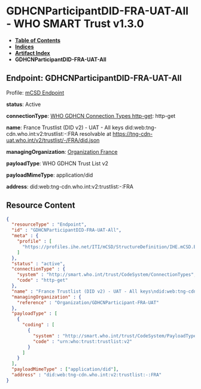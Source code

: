 # GDHCNParticipantDID-FRA-UAT-All - WHO SMART Trust v1.3.0

* [**Table of Contents**](toc.md)
* [**Indices**](indices.md)
* [**Artifact Index**](artifacts.md)
* **GDHCNParticipantDID-FRA-UAT-All**

## Endpoint: GDHCNParticipantDID-FRA-UAT-All

Profile: [mCSD Endpoint](https://profiles.ihe.net/ITI/mCSD/4.0.0/StructureDefinition-IHE.mCSD.Endpoint.html)

**status**: Active

**connectionType**: [WHO GDHCN Connection Types http-get](CodeSystem-ConnectionTypes.md#ConnectionTypes-http-get): http-get

**name**: France Trustlist (DID v2) - UAT - All keys did:web:tng-cdn.who.int:v2:trustlist:-:FRA resolvable at https://tng-cdn-uat.who.int/v2/trustlist/-/FRA/did.json

**managingOrganization**: [Organization France](Organization-GDHCNParticipant-FRA-UAT.md)

**payloadType**: WHO GDHCN Trust List v2

**payloadMimeType**: application/did

**address**: did:web:tng-cdn.who.int:v2:trustlist:-:FRA



## Resource Content

```json
{
  "resourceType" : "Endpoint",
  "id" : "GDHCNParticipantDID-FRA-UAT-All",
  "meta" : {
    "profile" : [
      "https://profiles.ihe.net/ITI/mCSD/StructureDefinition/IHE.mCSD.Endpoint"
    ]
  },
  "status" : "active",
  "connectionType" : {
    "system" : "http://smart.who.int/trust/CodeSystem/ConnectionTypes",
    "code" : "http-get"
  },
  "name" : "France Trustlist (DID v2) - UAT - All keys\ndid:web:tng-cdn.who.int:v2:trustlist:-:FRA\nresolvable at https://tng-cdn-uat.who.int/v2/trustlist/-/FRA/did.json",
  "managingOrganization" : {
    "reference" : "Organization/GDHCNParticipant-FRA-UAT"
  },
  "payloadType" : [
    {
      "coding" : [
        {
          "system" : "http://smart.who.int/trust/CodeSystem/PayloadTypes",
          "code" : "urn:who:trust:trustlist:v2"
        }
      ]
    }
  ],
  "payloadMimeType" : ["application/did"],
  "address" : "did:web:tng-cdn.who.int:v2:trustlist:-:FRA"
}

```

